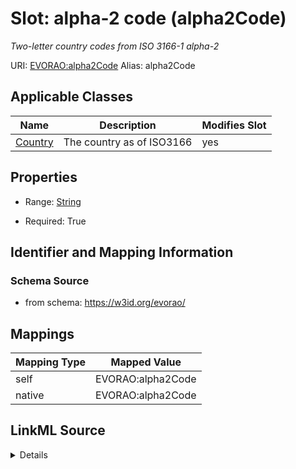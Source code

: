 

# Slot: alpha-2 code (alpha2Code) 


_Two-letter country codes from ISO 3166-1 alpha-2_





URI: [EVORAO:alpha2Code](https://w3id.org/evorao/alpha2Code)
Alias: alpha2Code

<!-- no inheritance hierarchy -->





## Applicable Classes

| Name | Description | Modifies Slot |
| --- | --- | --- |
| [Country](Country.md) | The country as of ISO3166 |  yes  |







## Properties

* Range: [String](String.md)

* Required: True





## Identifier and Mapping Information







### Schema Source


* from schema: https://w3id.org/evorao/




## Mappings

| Mapping Type | Mapped Value |
| ---  | ---  |
| self | EVORAO:alpha2Code |
| native | EVORAO:alpha2Code |




## LinkML Source

<details>
```yaml
name: alpha2Code
description: Two-letter country codes from ISO 3166-1 alpha-2
title: alpha-2 code
from_schema: https://w3id.org/evorao/
rank: 1000
alias: alpha2Code
domain_of:
- Country
range: string
required: true
multivalued: false

```
</details>